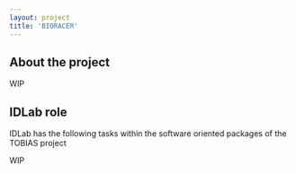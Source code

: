 ```yaml
---
layout: project
title: 'BIORACER'
---
```


## About the project

WIP

## IDLab role

IDLab has the following tasks within the software oriented packages of the TOBIAS project

WIP